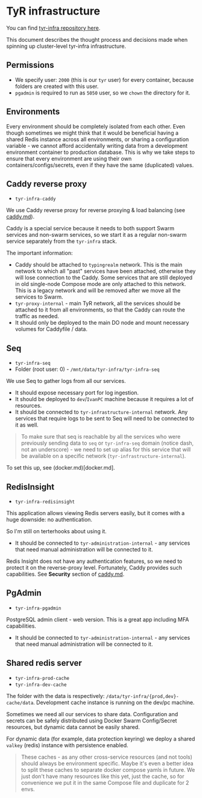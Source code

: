 # TyR infrastructure

You can find [tyr-infra repository here](https://github.com/ewancoder-tyr/tyr-infra).

This document describes the thought process and decisions made when spinning up cluster-level tyr-infra infrastructure.

## Permissions

- We specify user: `2000` (this is our `tyr` user) for every container, because folders are created with this user.
- `pgadmin` is required to run as `5050` user, so we `chown` the directory for it.

## Environments

Every environment should be completely isolated from each other. Even though sometimes we might think that it would be beneficial having a shared Redis instance across all environments, or sharing a configuration variable - we cannot afford accidentally writing data from a development environment container to production database. This is why we take steps to ensure that every environment are using their own containers/configs/secrets, even if they have the same (duplicated) values.

## Caddy reverse proxy

- `tyr-infra-caddy`

We use Caddy reverse proxy for reverse proxying & load balancing (see [caddy.md](caddy.md)).

Caddy is a special service because it needs to both support Swarm services and non-swarm services, so we start it as a regular non-swarm service separately from the `tyr-infra` stack.

The important information:

- Caddy should be attached to `typingrealm` network. This is the main network to which all "past" services have been attached, otherwise they will lose connection to the Caddy. Some services that are still deployed in old single-node Compose mode are only attached to this network. This is a legacy network and will be removed after we move all the services to Swarm.
- `tyr-proxy-internal` - main TyR network, all the services should be attached to it from all environments, so that the Caddy can route the traffic as needed.
- It should only be deployed to the main DO node and mount necessary volumes for Caddyfile / data.

## Seq

- `tyr-infra-seq`
- Folder (root user: 0) - `/mnt/data/tyr-infra/tyr-infra-seq`

We use Seq to gather logs from all our services.

- It should expose necessary port for log ingestion.
- It should be deployed to `dev`/`IvanPC` machine because it requires a lot of resources.
- It should be connected to `tyr-infrastructure-internal` network. Any services that require logs to be sent to Seq will need to be connected to it as well.

> To make sure that seq is reachable by all the services who were previously sending data to `seq` or `tyr-infra-seq` domain (notice dash, not an underscore) - we need to set up alias for this service that will be available on a specific network (`tyr-infrastructure-internal`).

To set this up, see (docker.md)[docker.md].

## RedisInsight

- `tyr-infra-redisinsight`

This application allows viewing Redis servers easily, but it comes with a huge downside: no authentication.

So I'm still on terterhooks about using it.

- It should be connected to `tyr-administration-internal` - any services that need manual administration will be connected to it.

Redis Insight does not have any authentication features, so we need to protect it on the reverse-proxy level. Fortunately, Caddy provides such capabilities. See **Security** section of [caddy.md](caddy.md).

## PgAdmin

- `tyr-infra-pgadmin`

PostgreSQL admin client - web version. This is a great app including MFA capabilities.

- It should be connected to `tyr-administration-internal` - any services that need manual administration will be connected to it.

## Shared redis server

- `tyr-infra-prod-cache`
- `tyr-infra-dev-cache`

The folder with the data is respectively: `/data/tyr-infra/{prod,dev}-cache/data`. Development cache instance is running on the dev/pc machine.

Sometimes we need all our services to share data. Configuration and secrets can be safely distributed using Docker Swarm Config/Secret resources, but dynamic data cannot be easily shared.

For dynamic data (for example, data protection keyring) we deploy a shared `valkey` (redis) instance with persistence enabled.

> These caches - as any other cross-service resources (and not tools) should always be environment specific. Maybe it's even a better idea to split these caches to separate docker compose yamls in future. We just don't have many resources like this yet, just the cache, so for convenience we put it in the same Compose file and duplicate for 2 envs.
